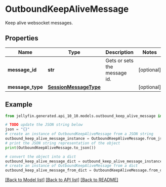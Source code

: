 # OutboundKeepAliveMessage

Keep alive websocket messages.

## Properties

Name | Type | Description | Notes
------------ | ------------- | ------------- | -------------
**message_id** | **str** | Gets or sets the message id. | [optional] 
**message_type** | [**SessionMessageType**](SessionMessageType.md) |  | [optional] 

## Example

```python
from jellyfin.generated.api_10_10.models.outbound_keep_alive_message import OutboundKeepAliveMessage

# TODO update the JSON string below
json = "{}"
# create an instance of OutboundKeepAliveMessage from a JSON string
outbound_keep_alive_message_instance = OutboundKeepAliveMessage.from_json(json)
# print the JSON string representation of the object
print(OutboundKeepAliveMessage.to_json())

# convert the object into a dict
outbound_keep_alive_message_dict = outbound_keep_alive_message_instance.to_dict()
# create an instance of OutboundKeepAliveMessage from a dict
outbound_keep_alive_message_from_dict = OutboundKeepAliveMessage.from_dict(outbound_keep_alive_message_dict)
```
[[Back to Model list]](../README.md#documentation-for-models) [[Back to API list]](../README.md#documentation-for-api-endpoints) [[Back to README]](../README.md)


